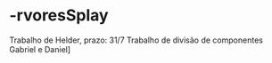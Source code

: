 # -rvoresSplay
Trabalho de Helder, prazo: 31/7
Trabalho de divisão de componentes
Gabriel e Daniel]

